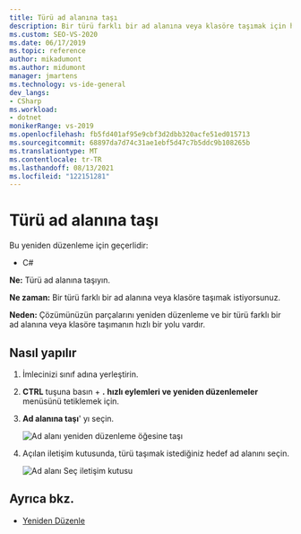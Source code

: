 ```yaml
---
title: Türü ad alanına taşı
description: Bir türü farklı bir ad alanına veya klasöre taşımak için hızlı eylemler ve yeniden düzenlemeler menüsünü nasıl kullanacağınızı öğrenin.
ms.custom: SEO-VS-2020
ms.date: 06/17/2019
ms.topic: reference
author: mikadumont
ms.author: midumont
manager: jmartens
ms.technology: vs-ide-general
dev_langs:
- CSharp
ms.workload:
- dotnet
monikerRange: vs-2019
ms.openlocfilehash: fb5fd401af95e9cbf3d2dbb320acfe51ed015713
ms.sourcegitcommit: 68897da7d74c31ae1ebf5d47c7b5ddc9b108265b
ms.translationtype: MT
ms.contentlocale: tr-TR
ms.lasthandoff: 08/13/2021
ms.locfileid: "122151281"
---
```

# <a name="move-type-to-namespace"></a>Türü ad alanına taşı

Bu yeniden düzenleme için geçerlidir:

- C#

**Ne:** Türü ad alanına taşıyın.

**Ne zaman:** Bir türü farklı bir ad alanına veya klasöre taşımak istiyorsunuz. 

**Neden:** Çözümünüzün parçalarını yeniden düzenleme ve bir türü farklı bir ad alanına veya klasöre taşımanın hızlı bir yolu vardır. 

## <a name="how-to"></a>Nasıl yapılır

1. İmlecinizi sınıf adına yerleştirin.
2. **CTRL** tuşuna basın + **.** **hızlı eylemleri ve yeniden düzenlemeler** menüsünü tetiklemek için.
3. **Ad alanına taşı**' yı seçin.

   ![Ad alanı yeniden düzenleme öğesine taşı](media/move-to-namespace.png)

4. Açılan iletişim kutusunda, türü taşımak istediğiniz hedef ad alanını seçin. 

   ![Ad alanı Seç iletişim kutusu](media/select-target-namespace.png)

## <a name="see-also"></a>Ayrıca bkz.

- [Yeniden Düzenle](../refactoring-in-visual-studio.md)
